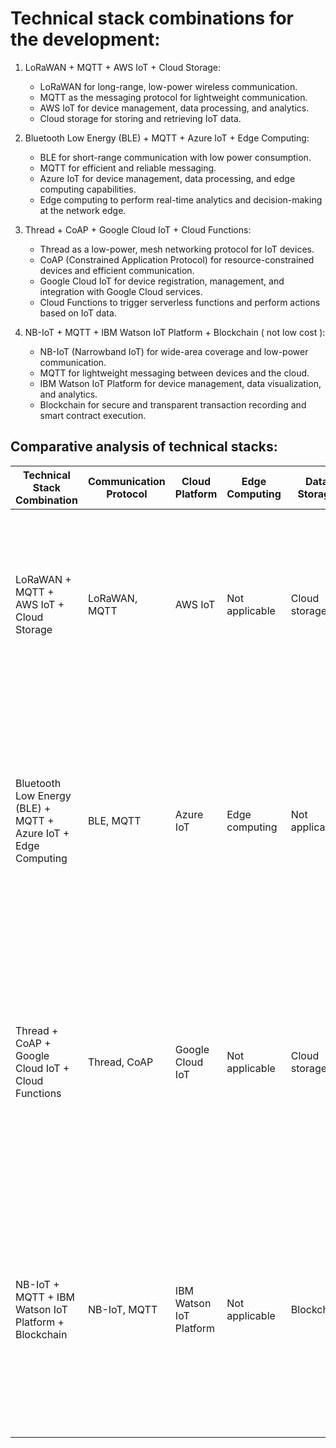 # Technical stack combinations for the development:

1. LoRaWAN + MQTT + AWS IoT + Cloud Storage:

   - LoRaWAN for long-range, low-power wireless communication.
   - MQTT as the messaging protocol for lightweight communication.
   - AWS IoT for device management, data processing, and analytics.
   - Cloud storage for storing and retrieving IoT data.

2. Bluetooth Low Energy (BLE) + MQTT + Azure IoT + Edge Computing:

   - BLE for short-range communication with low power consumption.
   - MQTT for efficient and reliable messaging.
   - Azure IoT for device management, data processing, and edge computing capabilities.
   - Edge computing to perform real-time analytics and decision-making at the network edge.

3. Thread + CoAP + Google Cloud IoT + Cloud Functions:

   - Thread as a low-power, mesh networking protocol for IoT devices.
   - CoAP (Constrained Application Protocol) for resource-constrained devices and efficient communication.
   - Google Cloud IoT for device registration, management, and integration with Google Cloud services.
   - Cloud Functions to trigger serverless functions and perform actions based on IoT data.

4. NB-IoT + MQTT + IBM Watson IoT Platform + Blockchain ( not low cost ):

   - NB-IoT (Narrowband IoT) for wide-area coverage and low-power communication.
   - MQTT for lightweight messaging between devices and the cloud.
   - IBM Watson IoT Platform for device management, data visualization, and analytics.
   - Blockchain for secure and transparent transaction recording and smart contract execution.

## Comparative analysis of technical stacks:

| Technical Stack Combination    | Communication Protocol   | Cloud Platform       | Edge Computing       | Data Storage       | Key Features and Benefits                                    |
|-------------------------------|--------------------------|----------------------|----------------------|--------------------|--------------------------------------------------------------|
| LoRaWAN + MQTT + AWS IoT + Cloud Storage | LoRaWAN, MQTT              | AWS IoT              | Not applicable       | Cloud storage      | - Long-range, low-power communication, lightweight messaging protocol, device management, data processing, and analytics with AWS IoT, scalable and reliable cloud storage |
| Bluetooth Low Energy (BLE) + MQTT + Azure IoT + Edge Computing | BLE, MQTT                  | Azure IoT            | Edge computing       | Not applicable     | - Short-range communication with low power consumption, efficient and reliable messaging protocol, device management, data processing, and edge computing with Azure IoT, real-time analytics and decision-making at the network edge |
| Thread + CoAP + Google Cloud IoT + Cloud Functions | Thread, CoAP                | Google Cloud IoT     | Not applicable       | Cloud storage      | - Low-power, mesh networking protocol for IoT devices, efficient communication with resource-constrained devices, device management, integration with Google Cloud services, serverless functions for triggering actions based on IoT data |
| NB-IoT + MQTT + IBM Watson IoT Platform + Blockchain | NB-IoT, MQTT                | IBM Watson IoT Platform | Not applicable       | Blockchain         | - Wide-area coverage and low-power communication, lightweight messaging protocol, device management, data visualization, and analytics with IBM Watson IoT Platform, secure and transparent transaction recording with blockchain |
